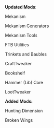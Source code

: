 **Updated Mods:**

Mekanism

Mekanism Generators

Mekanism Tools

FTB Utilities

Trinkets and Baubles

CraftTweaker

Bookshelf

Hammer (Lib) Core

LootTweaker



**Added Mods:**

Hunting Dimension

Broken Wings
